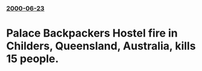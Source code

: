 ### [2000-06-23](/news/2000/06/23/index.md)

#  Palace Backpackers Hostel fire in Childers, Queensland, Australia, kills 15 people.



